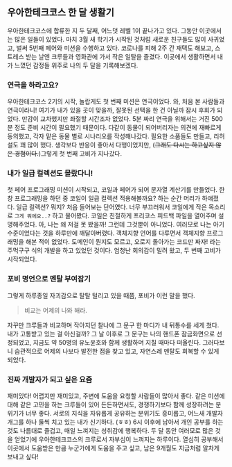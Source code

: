 ## 우아한테크코스 한 달 생활기

우아한테크코스에 합류한 지 두 달째, 어느덧 레벨 1이 끝나가고 있다. 그동안 이곳에서는 많은 일들이 있었다.
마치 3월 새 학기가 시작된 것처럼 새로운 친구들도 많이 사귀었고, 벌써 5번째 페어와 미션을 수행하고 있다.
코로나를 피해 2주 간 재택도 해보고, 스트레스 받는 날엔 크루들과 영화관에 가서 작은 일탈을 즐겼다.
이곳에서 생활하면서 내가 느꼈던 감정들 위주로 나의 두 달을 기록해보겠다.

### 연극을 하라고요?

우아한테크코스 2기의 시작, 놀랍게도 첫 번째 미션은 연극이었다. 
와, 처음 본 사람들과 연극이라니! 여기가 내가 있을 곳이 맞을까, 
잘못된 선택을 한 건 아닐까 잠시 후회가 되었다. 만감이 교차했지만 좌절할 시간조차 없었다. 
5분 짜리 연극을 위해서는 거진 500분 정도 준비 시간이 필요했기 때문이다. 
다같이 동물이 되어버리자는 의견에 재빠르게 동의했고, 각자 맡은 동물 별로 시나리오를 작성해나갔다. 
필요한 소품들도 만들고, 리허설도 꽤 많이 했다. 생각보다 반응이 좋아서 다행이었지만, 
(~~그래도 다시는 하고싶지 않은 경험이다.~~)그렇게 첫 번째 고비가 지나갔다.

### 내가 일급 컬렉션도 몰랐다니!

첫 페어 프로그래밍 미션이 시작되고, 코일과 페어가 되어 문자열 계산기를 만들었다. 
한창 프로그래밍을 하던 중 코일이 일급 컬렉션 적용해볼까요? 하는 순간 머리가 하얘졌다. 
일급 컬렉션? 뭐지? 처음 들어보는 단어였다. 너무 부끄러워서 코일에게 작은 목소리로 
`그게 뭐에요..?` 하고 물어봤다. 코일은 친절하게 프리코스 피드백 파일을 열어주며 설명해주었다. 
아, 나는 왜 저걸 못 봤을까! 그런데 그것뿐이 아니었다. 여러모로 나는 아기 수준이었다는 것을 하루만에 깨달아버렸다. 
객체지향 언어를 다루면서 객체지향 프로그래밍을 해본 적이 없었다. 
도메인이 뭔지도 모르고, 오로지 돌아가는 코드만 짜자! 라는 주먹구구 식의 개발을 하고 있었던 것이다. 
엄청난 회의감이 밀려 왔고, 두 번째 고비가 시작되었다.

### 포비 명언으로 멘탈 부여잡기

그렇게 하루종일 자괴감으로 탈탈 털리고 있을 때쯤, 포비가 이런 말을 했다. 
> 비교는 어제의 나와 해라.

자꾸만 크루들과 비교하며 작아지던 찰나에 그 문구 한 마디가 
내 뒤통수를 세게 쳤다. 내가 고통받고 있는 걸 아신걸까? 그 날 이후로 그 문구는 
나의 핸드폰 잠금화면으로 선정되었고, 지금도 약 50명의 유노윤호와 함께 생활하며 지칠 때마다 떠올린다. 
그러다보니 습관적으로 어제의 나보다 발전한 점을 찾고 있고, 자연스레 멘탈도 회복할 수 있게 되었다.

### 진짜 개발자가 되고 싶은 요즘

재미있다! 어렵지만 재미있고, 주변에 도움을 요청할 사람들이 많아서 좋다. 
같은 미션에 대해 같은 고민을 하는 크루들이 있어 든든하면서도, 경쟁하기보다 함께 성장하려는 분위기가 너무 좋다. 
서로의 지식을 자유롭게 공유하는 분위기도 흥미롭고, 어느새 개발자 개그를 하나 둘씩 치고 있는 내가 신기하다.
 (ㅎㅎ) 6시 이후에 남아서 개인 공부를 하는 것도 나름대로 즐겁고, 매일 느껴지는 성취감에 행복하다. 
두 달 동안 여러모로 많은 것을 얻었기에 우아한테크코스의 크루로서 자부심이 느껴지는 하루이다.
 열심히 공부해서 이곳에서 도움받은 만큼 누군가에게 도움을 주고 싶고, 남은 9개월도 지금처럼 알차게 보내고 싶다!